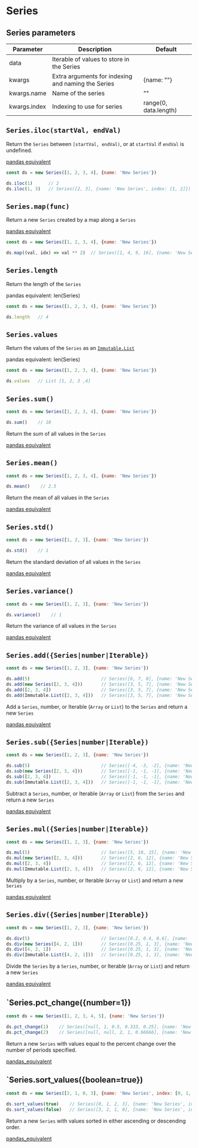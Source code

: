 # Series

## Series parameters

Parameter | Description | Default
----------|-------------|---------
data | Iterable of values to store in the Series |
kwargs | Extra arguments for indexing and naming the Series | {name: ""}
kwargs.name | Name of the series | ""
kwargs.index | Indexing to use for series | range(0, data.length)

## `Series.iloc(startVal, endVal)`

Return the `Series` between `[startVal, endVal)`, or at `startVal` if `endVal` is undefined.

[pandas equivalent](http://pandas.pydata.org/pandas-docs/stable/generated/pandas.Series.iloc.html)

```javascript
const ds = new Series([1, 2, 3, 4], {name: 'New Series'})

ds.iloc(1)      // 2
ds.iloc(1, 3)   // Series([2, 3], {name: 'New Series', index: [1, 2]})
```

## `Series.map(func)`

Return a new `Series` created by a map along a `Series`

[pandas equivalent](http://pandas.pydata.org/pandas-docs/stable/generated/pandas.Series.map.html)

```javascript
const ds = new Series([1, 2, 3, 4], {name: 'New Series'})

ds.map((val, idx) => val ** 2)  // Series([1, 4, 9, 16], {name: 'New Series', index: [1, 2]})
```

## `Series.length`

Return the length of the `Series`

pandas equivalent: len(Series)

```javascript
const ds = new Series([1, 2, 3, 4], {name: 'New Series'})

ds.length   // 4
```

## `Series.values`

Return the values of the `Series` as an
[`Immutable.List`](https://facebook.github.io/immutable-js/docs/#/List)

pandas equivalent: len(Series)

```javascript
const ds = new Series([1, 2, 3, 4], {name: 'New Series'})

ds.values   // List [1, 2, 3 ,4]
```

## `Series.sum()`

```javascript
const ds = new Series([1, 2, 3, 4], {name: 'New Series'})

ds.sum()    // 10
```

Return the sum of all values in the `Series`

[pandas equivalent](http://pandas.pydata.org/pandas-docs/stable/generated/pandas.Series.sum.html)

## `Series.mean()`

```javascript
const ds = new Series([1, 2, 3, 4], {name: 'New Series'})

ds.mean()    // 2.5
```

Return the mean of all values in the `Series`

[pandas equivalent](http://pandas.pydata.org/pandas-docs/stable/generated/pandas.Series.mean.html)

## `Series.std()`

```javascript
const ds = new Series([1, 2, 3], {name: 'New Series'})

ds.std()    // 1
```

Return the standard deviation of all values in the `Series`

[pandas equivalent](http://pandas.pydata.org/pandas-docs/stable/generated/pandas.Series.std.html)

## `Series.variance()`

```javascript
const ds = new Series([1, 2, 3], {name: 'New Series'})

ds.variance()    // 1
```

Return the variance of all values in the `Series`

[pandas equivalent](http://pandas.pydata.org/pandas-docs/stable/generated/pandas.Series.var.html)

## `Series.add({Series|number|Iterable})`

```javascript
const ds = new Series([1, 2, 3], {name: 'New Series'})

ds.add(5)                           // Series([6, 7, 8], {name: 'New Series'})
ds.add(new Series([2, 3, 4]))       // Series([3, 5, 7], {name: 'New Series'})
ds.add([2, 3, 4])                   // Series([3, 5, 7], {name: 'New Series'})
ds.add(Immutable.List([2, 3, 4]))   // Series([3, 5, 7], {name: 'New Series'})
```

Add a `Series`, number, or Iterable (`Array` or `List`) to the `Series` and return a new `Series`

[pandas equivalent](http://pandas.pydata.org/pandas-docs/stable/generated/pandas.Series.add.html)

## `Series.sub({Series|number|Iterable})`

```javascript
const ds = new Series([1, 2, 3], {name: 'New Series'})

ds.sub(5)                           // Series([-4, -3, -2], {name: 'New Series'})
ds.sub(new Series([2, 3, 4]))       // Series([-1, -1, -1], {name: 'New Series'})
ds.sub([2, 3, 4])                   // Series([-1, -1, -1], {name: 'New Series'})
ds.sub(Immutable.List([2, 3, 4]))   // Series([-1, -1, -1], {name: 'New Series'})
```

Subtract a `Series`, number, or Iterable (`Array` or `List`) from the `Series`
and return a new `Series`

[pandas equivalent](http://pandas.pydata.org/pandas-docs/stable/generated/pandas.Series.sub.html)

## `Series.mul({Series|number|Iterable})`

```javascript
const ds = new Series([1, 2, 3], {name: 'New Series'})

ds.mul(5)                           // Series([5, 10, 15], {name: 'New Series'})
ds.mul(new Series([2, 3, 4]))       // Series([2, 6, 12], {name: 'New Series'})
ds.mul([2, 3, 4])                   // Series([2, 6, 12], {name: 'New Series'})
ds.mul(Immutable.List([2, 3, 4]))   // Series([2, 6, 12], {name: 'New Series'})
```

Multiply by a `Series`, number, or Iterable (`Array` or `List`)
and return a new `Series`

[pandas equivalent](http://pandas.pydata.org/pandas-docs/stable/generated/pandas.Series.mul.html)

## `Series.div({Series|number|Iterable})`

```javascript
const ds = new Series([1, 2, 3], {name: 'New Series'})

ds.div(5)                           // Series([0.2, 0.4, 0.6], {name: 'New Series'})
ds.div(new Series([4, 2, 1]))       // Series([0.25, 1, 3], {name: 'New Series'})
ds.div([4, 2, 1])                   // Series([0.25, 1, 3], {name: 'New Series'})
ds.div(Immutable.List([4, 2, 1]))   // Series([0.25, 1, 3], {name: 'New Series'})
```

Divide the `Series` by a `Series`, number, or Iterable (`Array` or `List`)
and return a new `Series`

[pandas equivalent](http://pandas.pydata.org/pandas-docs/stable/generated/pandas.Series.div.html)

## `Series.pct_change({number=1})

```javascript
const ds = new Series([1, 2, 3, 4, 5], {name: 'New Series'})

ds.pct_change(1)    // Series([null, 1, 0.5, 0.333, 0.25], {name: 'New Series'})
ds.pct_change(2)    // Series([null, null, 2, 1, 0.66666], {name: 'New Series'})
```

Return a new `Series` with values equal to the percent change over the number of periods specified.

[pandas_equivalent](http://pandas.pydata.org/pandas-docs/stable/generated/pandas.Series.pct_change.html)

## `Series.sort_values({boolean=true})

```javascript
const ds = new Series([2, 1, 0, 3], {name: 'New Series', index: [0, 1, 2, 3]})

ds.sort_values(true)    // Series([0, 1, 2, 3], {name: 'New Series', index: [2, 1, 0, 3]})
ds.sort_values(false)   // Series([3, 2, 1, 0], {name: 'New Series', index: [3, 0, 1, 2]})
```

Return a new `Series` with values sorted in either ascending or descending order.

[pandas_equivalent](http://pandas.pydata.org/pandas-docs/stable/generated/pandas.Series.sort_values.html)
